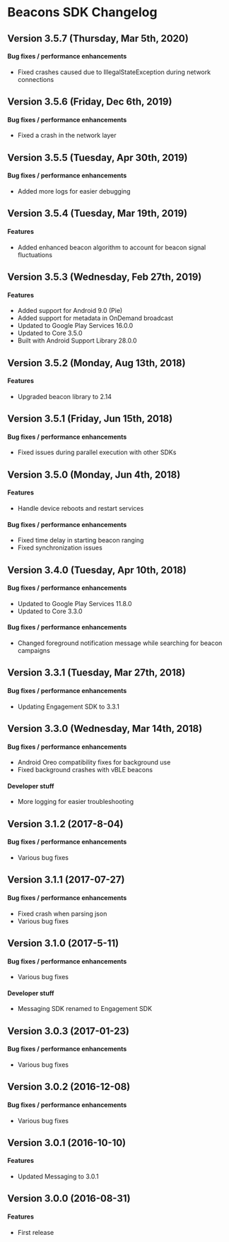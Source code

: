 # Beacons SDK Changelog
## Version 3.5.7 (Thursday, Mar 5th, 2020)
#### Bug fixes / performance enhancements
* Fixed crashes caused due to IllegalStateException during network connections

## Version 3.5.6 (Friday, Dec 6th, 2019)
#### Bug fixes / performance enhancements
* Fixed a crash in the network layer

## Version 3.5.5 (Tuesday, Apr 30th, 2019)
#### Bug fixes / performance enhancements
* Added more logs for easier debugging

## Version 3.5.4 (Tuesday, Mar 19th, 2019)
#### Features
* Added enhanced beacon algorithm to account for beacon signal fluctuations

## Version 3.5.3 (Wednesday, Feb 27th, 2019)
#### Features
* Added support for Android 9.0 (Pie)
* Added support for metadata in OnDemand broadcast
* Updated to Google Play Services 16.0.0
* Updated to Core 3.5.0
* Built with Android Support Library 28.0.0

## Version 3.5.2 (Monday, Aug 13th, 2018)
#### Features
* Upgraded beacon library to 2.14

## Version 3.5.1 (Friday, Jun 15th, 2018)
#### Bug fixes / performance enhancements
* Fixed issues during parallel execution with other SDKs

## Version 3.5.0 (Monday, Jun 4th, 2018)
#### Features
* Handle device reboots and restart services

#### Bug fixes / performance enhancements
* Fixed time delay in starting beacon ranging
* Fixed synchronization issues

## Version 3.4.0 (Tuesday, Apr 10th, 2018)
#### Bug fixes / performance enhancements
* Updated to Google Play Services 11.8.0
* Updated to Core 3.3.0

#### Bug fixes / performance enhancements
* Changed foreground notification message while searching for beacon campaigns

## Version 3.3.1 (Tuesday, Mar 27th, 2018)
#### Bug fixes / performance enhancements
* Updating Engagement SDK to 3.3.1 

## Version 3.3.0 (Wednesday, Mar 14th, 2018)
#### Bug fixes / performance enhancements
* Android Oreo compatibility fixes for background use
* Fixed background crashes with vBLE beacons

#### Developer stuff
* More logging for easier troubleshooting

## Version 3.1.2 (2017-8-04)
#### Bug fixes / performance enhancements
* Various bug fixes

## Version 3.1.1 (2017-07-27)
#### Bug fixes / performance enhancements
* Fixed crash when parsing json
* Various bug fixes

## Version 3.1.0 (2017-5-11)
#### Bug fixes / performance enhancements
* Various bug fixes

#### Developer stuff
* Messaging SDK renamed to Engagement SDK

## Version 3.0.3 (2017-01-23)
#### Bug fixes / performance enhancements
* Various bug fixes

## Version 3.0.2 (2016-12-08)
#### Bug fixes / performance enhancements
* Various bug fixes

## Version 3.0.1 (2016-10-10)
#### Features
* Updated Messaging to 3.0.1

## Version 3.0.0 (2016-08-31)
#### Features
* First release
